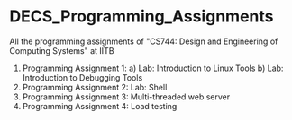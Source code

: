 # DECS_Programming_Assignments
All the programming assignments of "CS744: Design and Engineering of Computing Systems" at IITB
1. Programming Assignment 1: 
  a) Lab: Introduction to Linux Tools
  b) Lab: Introduction to Debugging Tools
2. Programming Assignment 2: Lab: Shell
3. Programming Assignment 3: Multi-threaded web server
4. Programming Assignment 4: Load testing
